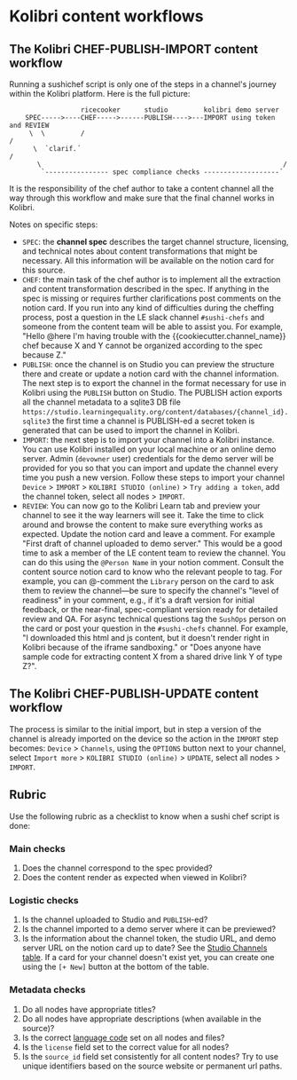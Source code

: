 Kolibri content workflows
=========================

## The Kolibri CHEF-PUBLISH-IMPORT content workflow
Running a sushichef script is only one of the steps in a channel's journey within
the Kolibri platform. Here is the full picture:

```
                  ricecooker      studio         kolibri demo server
    SPEC----->----CHEF----->------PUBLISH---->---IMPORT using token and REVIEW
     \  \         /                                                    /
      \  `clarif.´                                                    /
       \                                                             /
        `---------------- spec compliance checks -------------------´
```

It is the responsibility of the chef author to take a content channel all the way
through this workflow and make sure that the final channel works in Kolibri.

Notes on specific steps:
  - `SPEC`: the **channel spec** describes the target channel structure, licensing,
    and technical notes about content transformations that might be necessary.
    All this information will be available on the notion card for this source.
  - `CHEF`: the main task of the chef author is to implement all the extraction
    and content transformation described in the spec. If anything in the spec is
    missing or requires further clarifications post comments on the notion card.
    If you run into any kind of difficulties during the cheffing process, post a
    question in the LE slack channel `#sushi-chefs` and someone from the content
    team will be able to assist you. For example, "Hello @here I'm having trouble
    with the {{cookiecutter.channel_name}} chef because X and Y cannot be organized
    according to the spec because Z."
  - `PUBLISH`: once the channel is on Studio you can preview the structure there
    and create or update a notion card with the channel information.
    The next step is to export the channel in the format necessary for use in
    Kolibri using the `PUBLISH` button on Studio. The PUBLISH action exports
    all the channel metadata to a sqlite3 DB file
    `https://studio.learningequality.org/content/databases/{channel_id}.sqlite3`
    the first time a channel is PUBLISH-ed a secret token is generated that can
    be used to import the channel in Kolibri.
  - `IMPORT`: the next step is to import your channel into a Kolibri instance. You
    can use Kolibri installed on your local machine or an online demo server.
    Admin (`devowner` user) credentials for the demo server will be provided for you
    so that you can import and update the channel every time you push a new version.
    Follow these steps to import your channel `Device` > `IMPORT` > `KOLIBRI STUDIO (online)` >
    `Try adding a token`, add the channel token, select all nodes > `IMPORT`.
  - `REVIEW`: You can now go to the Kolibri Learn tab and preview your channel to
    see it the way learners will see it. Take the time to click around and browse
    the content to make sure everything works as expected. Update the notion card
    and leave a comment. For example "First draft of channel uploaded to demo server."
    This would be a good time to ask a member of the LE content team to review
    the channel. You can do this using the `@Person Name` in your notion comment.
    Consult the content source notion card to know who the relevant people to tag.
    For example, you can @-comment the `Library` person on the card to ask them
    to review the channel—be sure to specify the channel's "level of readiness"
    in your comment, e.g., if it's a draft version for initial feedback, or
    the near-final, spec-compliant version ready for detailed review and QA.
    For async technical questions tag the `SushOps` person on the card or post
    your question in the `#sushi-chefs` channel. For example, "I downloaded this
    html and js content, but it doesn't render right in Kolibri because of the
    iframe sandboxing." or "Does anyone have sample code for extracting content
    X from a shared drive link Y of type Z?".



## The Kolibri CHEF-PUBLISH-UPDATE content workflow
The process is similar to the initial import, but in step a version of the channel
is already imported on the device so the action in the `IMPORT` step becomes:
`Device` > `Channels`, using the `OPTIONS` button next to your channel, select
`Import more` > `KOLIBRI STUDIO (online)` > `UPDATE`, select all nodes > `IMPORT`.



## Rubric
Use the following rubric as a checklist to know when a sushi chef script is done:

### Main checks
1. Does the channel correspond to the spec provided?
2. Does the content render as expected when viewed in Kolibri?

### Logistic checks
1. Is the channel uploaded to Studio and `PUBLISH`-ed?
2. Is the channel imported to a demo server where it can be previewed?
3. Is the information about the channel token, the studio URL, and demo server URL
   on the notion card up to date? See the [Studio Channels table](https://www.notion.so/761249f8782c48289780d6693431d900).
   If a card for your channel doesn't exist yet, you can create one using the
   `[+ New]` button at the bottom of the table.

### Metadata checks
1. Do all nodes have appropriate titles?
2. Do all nodes have appropriate descriptions (when available in the source)?
3. Is the correct [language code](https://github.com/learningequality/le-utils/blob/master/le_utils/resources/languagelookup.json)
   set on all nodes and files?
4. Is the `license` field set to the correct value for all nodes?
5. Is the `source_id` field set consistently for all content nodes?
   Try to use unique identifiers based on the source website or permanent url paths.

